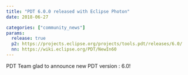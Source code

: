 ```yaml
---
title: "PDT 6.0.0 released with Eclipse Photon"
date: 2018-06-27

categories: ["community_news"]
params:
  release: true
  p2: https://projects.eclipse.org/projects/tools.pdt/releases/6.0/
  nn: https://wiki.eclipse.org/PDT/NewIn60
--- 
```

PDT Team glad to announce new PDT version : 6.0!
